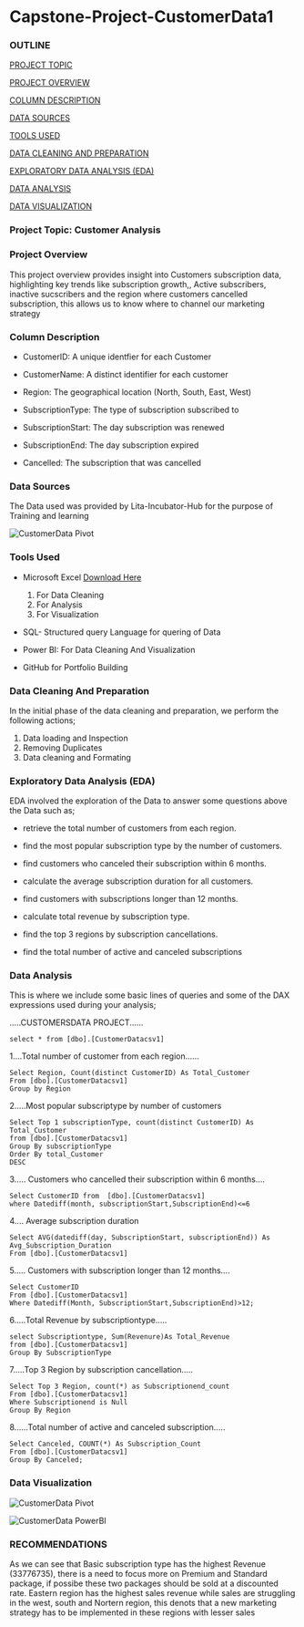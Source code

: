  # Capstone-Project-CustomerData1

### OUTLINE

[PROJECT TOPIC](#projecttopic)

[PROJECT OVERVIEW](#projectoverview) 

[COLUMN DESCRIPTION](#columndescription)

[DATA SOURCES](#datasource)

[TOOLS USED](#toolsused)

[DATA CLEANING AND PREPARATION](#datacleaningandpreparation)

[EXPLORATORY DATA ANALYSIS (EDA)](#exploratorydataanalysis)

[DATA ANALYSIS](#dataanalysis)

[DATA VISUALIZATION](#datavisualization)



### Project Topic: Customer Analysis

### Project Overview

This project overview provides insight into Customers subscription data, highlighting key trends like subscription growth,, Active subscribers, inactive sucscribers and the region where customers cancelled subscription, this allows us to know where to channel our marketing strategy


### Column Description
- CustomerID: A unique identfier for each Customer

- CustomerName: A distinct identifier for each customer

- Region: The geographical location (North, South, East, West)

 - SubscriptionType: The type of subscription subscribed to

- SubscriptionStart: The day subscription was renewed

- SubscriptionEnd: The day subscription expired

- Cancelled: The subscription that was cancelled

### Data Sources

The Data used was provided by Lita-Incubator-Hub for the purpose of Training and learning


![CustomerData Pivot](https://github.com/user-attachments/assets/326a702d-3194-4737-932b-847b51438100)

### Tools Used

- Microsoft Excel [Download Here](https://www.microsoft.com)
    1. For Data Cleaning
    2. For Analysis
    3. For Visualization

- SQL- Structured query Language for quering of Data

- Power BI: For Data Cleaning And Visualization

- GitHub for Portfolio Building

### Data Cleaning And Preparation

In the initial phase of the data cleaning and preparation, we perform the following actions;

1. Data loading and Inspection
2. Removing Duplicates
3. Data cleaning and Formating

### Exploratory Data Analysis (EDA)

EDA involved the exploration of the Data to answer some questions above the Data such as;

- retrieve the total number of customers from each region.
  
- find the most popular subscription type by the number of customers.

- find customers who canceled their subscription within 6 months.

- calculate the average subscription duration for all customers.

- find customers with subscriptions longer than 12 months.

- calculate total revenue by subscription type.

- find the top 3 regions by subscription cancellations.

- find the total number of active and canceled subscriptions


### Data Analysis

This is where we include  some basic lines of queries and some of the DAX expressions used during your analysis;

.....CUSTOMERSDATA PROJECT......


```
select * from [dbo].[CustomerDatacsv1]
```


1....Total number of customer from each region......


```
Select Region, Count(distinct CustomerID) As Total_Customer
From [dbo].[CustomerDatacsv1]
Group by Region
```


2.....Most popular subscriptype by number of customers

```
Select Top 1 subscriptionType, count(distinct CustomerID) As Total_Customer
from [dbo].[CustomerDatacsv1]
Group By subscriptionType
Order By total_Customer
DESC
```

3..... Customers who cancelled their subscription within 6 months....

```
Select CustomerID from  [dbo].[CustomerDatacsv1]    
where Datediff(month, subscriptionStart,SubscriptionEnd)<=6
```

4.... Average subscription duration

```
Select AVG(datediff(day, SubscriptionStart, subscriptionEnd)) As Avg_Subscription_Duration
From [dbo].[CustomerDatacsv1]
```

5..... Customers with subscription longer than 12 months....

```
Select CustomerID
From [dbo].[CustomerDatacsv1]
Where Datediff(Month, SubscriptionStart,SubscriptionEnd)>12;
```

6.....Total Revenue by subscriptiontype.....

```
select Subscriptiontype, Sum(Revenure)As Total_Revenue
from [dbo].[CustomerDatacsv1]
Group By SubscriptionType
```

7.....Top 3 Region by subscription cancellation.....

```
Select Top 3 Region, count(*) as Subscriptionend_count
From [dbo].[CustomerDatacsv1]
Where Subscriptionend is Null
Group By Region 
```

8......Total number of active and canceled subscription.....

```
Select Canceled, COUNT(*) As Subscription_Count
From [dbo].[CustomerDatacsv1]
Group By Canceled;
```


### Data Visualization


![CustomerData Pivot](https://github.com/user-attachments/assets/07218ec1-d882-4e4c-993d-cc93a0060f9c)




![CustomerData PowerBI](https://github.com/user-attachments/assets/16def6e6-39ba-49d9-a42c-2d2f1e79d976)


### RECOMMENDATIONS

As we can see that Basic subscription type has the highest Revenue (33776735), there is a need to focus more on Premium and Standard package, if possibe these two packages should be sold at a discounted rate.
Eastern region has the highest sales revenue while sales are struggling in the west, south and Nortern region, this denots that a new marketing strategy has to be implemented in these regions with lesser sales










